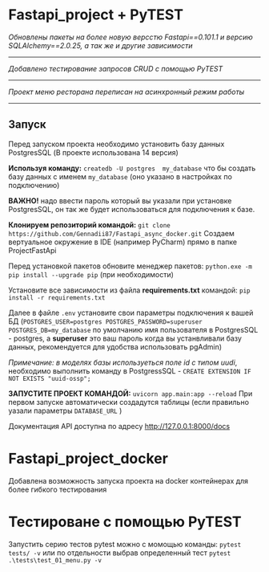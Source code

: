 # Fastapi_project + PyTEST
*Обновлены пакеты на более новую версстю Fastapi==0.101.1 и версию SQLAlchemy==2.0.25, а так же и другие зависимости*
<hr>

*Добавлено тестирование запросов CRUD с помощью PyTEST*
<hr>

*Проект меню ресторана переписан на асинхронный режим работы*
<hr>

## Запуск

Перед запуском проекта необходимо установить базу данных PostgresSQL (В проекте использована 14 версия)

**Используя команду:** `createdb -U postgres  my_database` что бы создать базу данных с именем `my_database` (оно указано в настройках по подключению) 

**ВАЖНО!** надо ввести пароль который вы указали при установке PostgresSQL, он так же будет использоваться для подключения к базе.

**Клонируем репозиторий командой:** `git clone https://github.com/Gennadii87/Fastapi_async_docker.git`
Создаем вертуальное окружение в IDE (например PyCharm) прямо в папке ProjectFastApi

Перед установкой пакетов обновите менеджер пакетов: `python.exe -m pip install --upgrade pip`  (при необходимости)

Установите все зависимости из файла **requirements.txt**  командой: `pip install -r requirements.txt`

Далее в файле `.env` установите свои параметры подключения к вашей БД (`POSTGRES_USER=postgres POSTGRES_PASSWORD=superuser
POSTGRES_DB=my_database` по умолчанию имя пользователя в PostgresSQL -  postgres, а **superuser** это ваш пароль когда вы устанвливали базу данных, рекомендуется для удобства использовать pgAdmin)

*Примечание: в моделях базы используеться поле id с типом uudi*, необходимо выполнить команду в PostgressSQL - `CREATE EXTENSION IF NOT EXISTS "uuid-ossp";`

**ЗАПУСТИТЕ ПРОЕКТ КОМАНДОЙ:** `uvicorn app.main:app --reload`
При первом запуске автоматически создадутся таблицы (если правильно уазали параметры `DATABASE_URL` )

Документация API доступна  по адресу <http://127.0.0.1:8000/docs>

# Fastapi_project_docker
Добавлена возможность запуска проекта на docker контейнерах для более гибкого тестирования

# Тестироване с помощью PyTEST
Запустить серию тестов pytest можно с момощью команды: `pytest tests/ -v`  или по отдельности выбрав определенный тест `pytest .\tests\test_01_menu.py -v `
